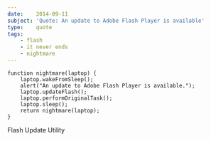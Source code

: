 ```yaml
---
date:    2014-09-11
subject: 'Quote: An update to Adobe Flash Player is available'
type:    quote
tags:
    - flash
    - it never ends
    - nightmare
---
```


	function nightmare(laptop) {
		laptop.wakeFromSleep();
		alert("An update to Adobe Flash Player is available.");
		laptop.updateFlash();
		laptop.performOriginalTask();
		laptop.sleep();
		return nightmare(laptop);
	}

<span class="quoth">Flash Update Utility</span>
